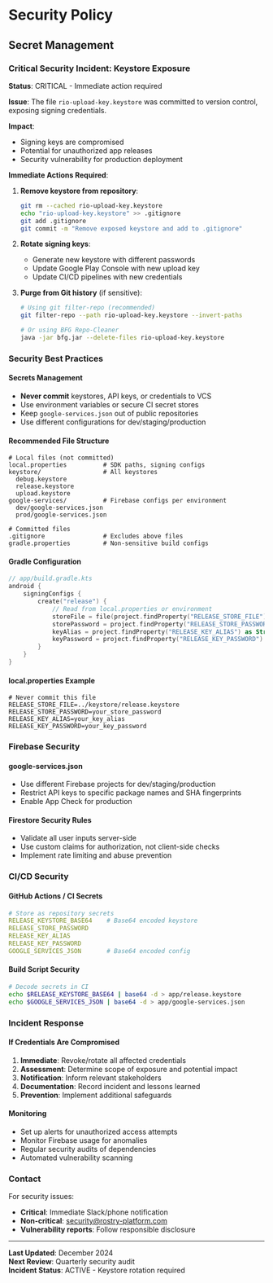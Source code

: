 # Security Policy

## Secret Management

### Critical Security Incident: Keystore Exposure

**Status**: CRITICAL - Immediate action required

**Issue**: The file `rio-upload-key.keystore` was committed to version control, exposing signing credentials.

**Impact**: 
- Signing keys are compromised
- Potential for unauthorized app releases
- Security vulnerability for production deployment

**Immediate Actions Required**:

1. **Remove keystore from repository**:
   ```bash
   git rm --cached rio-upload-key.keystore
   echo "rio-upload-key.keystore" >> .gitignore
   git add .gitignore
   git commit -m "Remove exposed keystore and add to .gitignore"
   ```

2. **Rotate signing keys**:
   - Generate new keystore with different passwords
   - Update Google Play Console with new upload key
   - Update CI/CD pipelines with new credentials

3. **Purge from Git history** (if sensitive):
   ```bash
   # Using git filter-repo (recommended)
   git filter-repo --path rio-upload-key.keystore --invert-paths
   
   # Or using BFG Repo-Cleaner
   java -jar bfg.jar --delete-files rio-upload-key.keystore
   ```

### Security Best Practices

#### Secrets Management
- **Never commit** keystores, API keys, or credentials to VCS
- Use environment variables or secure CI secret stores
- Keep `google-services.json` out of public repositories
- Use different configurations for dev/staging/production

#### Recommended File Structure
```
# Local files (not committed)
local.properties          # SDK paths, signing configs
keystore/                 # All keystores
  debug.keystore
  release.keystore
  upload.keystore
google-services/          # Firebase configs per environment
  dev/google-services.json
  prod/google-services.json

# Committed files
.gitignore                # Excludes above files
gradle.properties         # Non-sensitive build configs
```

#### Gradle Configuration
```kotlin
// app/build.gradle.kts
android {
    signingConfigs {
        create("release") {
            // Read from local.properties or environment
            storeFile = file(project.findProperty("RELEASE_STORE_FILE") ?: "")
            storePassword = project.findProperty("RELEASE_STORE_PASSWORD") as String?
            keyAlias = project.findProperty("RELEASE_KEY_ALIAS") as String?
            keyPassword = project.findProperty("RELEASE_KEY_PASSWORD") as String?
        }
    }
}
```

#### local.properties Example
```properties
# Never commit this file
RELEASE_STORE_FILE=../keystore/release.keystore
RELEASE_STORE_PASSWORD=your_store_password
RELEASE_KEY_ALIAS=your_key_alias
RELEASE_KEY_PASSWORD=your_key_password
```

### Firebase Security

#### google-services.json
- Use different Firebase projects for dev/staging/production
- Restrict API keys to specific package names and SHA fingerprints
- Enable App Check for production

#### Firestore Security Rules
- Validate all user inputs server-side
- Use custom claims for authorization, not client-side checks
- Implement rate limiting and abuse prevention

### CI/CD Security

#### GitHub Actions / CI Secrets
```yaml
# Store as repository secrets
RELEASE_KEYSTORE_BASE64    # Base64 encoded keystore
RELEASE_STORE_PASSWORD
RELEASE_KEY_ALIAS
RELEASE_KEY_PASSWORD
GOOGLE_SERVICES_JSON       # Base64 encoded config
```

#### Build Script Security
```bash
# Decode secrets in CI
echo $RELEASE_KEYSTORE_BASE64 | base64 -d > app/release.keystore
echo $GOOGLE_SERVICES_JSON | base64 -d > app/google-services.json
```

### Incident Response

#### If Credentials Are Compromised
1. **Immediate**: Revoke/rotate all affected credentials
2. **Assessment**: Determine scope of exposure and potential impact
3. **Notification**: Inform relevant stakeholders
4. **Documentation**: Record incident and lessons learned
5. **Prevention**: Implement additional safeguards

#### Monitoring
- Set up alerts for unauthorized access attempts
- Monitor Firebase usage for anomalies
- Regular security audits of dependencies
- Automated vulnerability scanning

### Contact

For security issues:
- **Critical**: Immediate Slack/phone notification
- **Non-critical**: security@rostry-platform.com
- **Vulnerability reports**: Follow responsible disclosure

---

**Last Updated**: December 2024  
**Next Review**: Quarterly security audit  
**Incident Status**: ACTIVE - Keystore rotation required